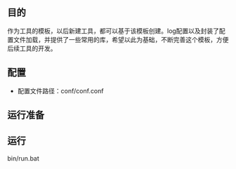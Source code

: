 ##  目的

作为工具的模板，以后新建工具，都可以基于该模板创建。log配置以及封装了配置文件加载，并提供了一些常用的库，希望以此为基础，不断完善这个模板，方便后续工具的开发。


## 配置

* 配置文件路径：conf/conf.conf


## 运行准备


## 运行
bin/run.bat
